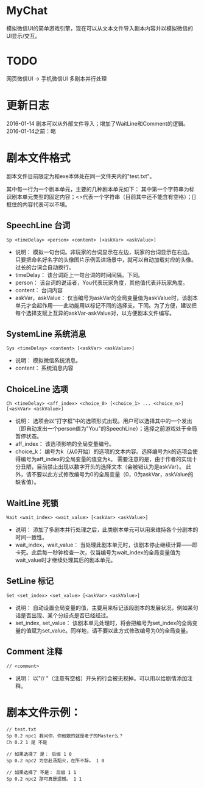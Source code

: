 # MyChat
模拟微信UI的简单游戏引擎，现在可以从文本文件导入剧本内容并以模拟微信的UI显示/交互。

# TODO
网页微信UI -> 手机微信UI
多剧本并行处理

# 更新日志

2016-01-14 剧本可以从外部文件导入；增加了WaitLine和Comment的逻辑。
2016-01-14之前：略

# 剧本文件格式

剧本文件目前限定为和exe本体处在同一文件夹内的"test.txt"。

其中每一行为一个剧本单元，主要的几种剧本单元如下：
其中第一个字符串为标识剧本单元类型的固定内容；<>代表一个字符串（目前其中还不能含有空格）；[]框住的内容代表可以不填。

## SpeechLine 台词
	Sp <timeDelay> <person> <content> [<askVar> <askValue>]
- 说明：
模拟一句台词。非玩家的台词显示在左边，玩家的台词显示在右边。
只要把命名好名字的头像图片示例丢进场景中，就可以自动加载对应的头像。
过长的台词会自动换行。
- timeDelay：
该台词距上一句台词的时间间隔。下同。
- person：
该台词的说话者，You代表玩家角度，其他值代表非玩家角度。
- content：
台词内容
- askVar，askValue：
仅当编号为askVar的全局变量值为askValue时，该剧本单元才会起作用——此功能用以标记不同的选择支。下同。为了方便，建议把每个选择支赋上互异的askVar-askValue对，以方便剧本文件编写。

## SystemLine 系统消息
	Sys <timeDelay> <content> [<askVar> <askValue>]
- 说明：
模拟微信系统消息。
- content：
系统消息内容

## ChoiceLine 选项
	Ch <timeDelay> <aff_index> <choice_0> [<choice_1> ... <choice_n>] [<askVar> <askValue>]
- 说明：
选项会以“打字框”中的选项形式出现。用户可以选择其中的一个发出（即自动发出一个person值为"You"的SpeechLine）；选择之前游戏处于全局暂停状态。
- aff_index：
该选项影响的全局变量编号。
- choice_k：
编号为k（从0开始）的选项的文本内容。选择编号为k的选项会使得编号为aff_index的全局变量的值变为k。
需要注意的是，由于作者的实现十分丑陋，目前禁止出现以数字开头的选择文本（会被错认为是askVar）。
此外，请不要以此方式修改编号为0的全局变量（0，0为askVar，askValue的缺省值）。

## WaitLine 死锁
	Wait <wait_index> <wait_value> [<askVar> <askValue>]
- 说明：
添加了多剧本并行处理之后，此类剧本单元可以用来维持各个分剧本的时间一致性。
- wait_index，wait_value：
当处理此剧本单元时，该剧本停止继续计算——即卡死。此后每一秒钟检查一次，仅当编号为wait_index的全局变量值为wait_value时才继续处理其后的剧本单元。

## SetLine 标记
	Set <set_index> <set_value> [<askVar> <askValue>]
- 说明：
自动设置全局变量的值，主要用来标记该段剧本的发展状况，例如某句话是否出现、某个分歧点是否已经经过。
- set_index, set_value：
该剧本单元处理时，将会把编号为set_index的全局变量的值赋为set_value。同样地，请不要以此方式修改编号为0的全局变量。

## Comment 注释
	// <comment>
- 说明：
以"// "（注意有空格）开头的行会被无视掉。可以用以给剧情添加注释。

# 剧本文件示例：
	// test.txt
	Sp 0.2 npc1 我问你，你他娘的就是老子的Master么？
	Ch 0.2 1 是 不是

	// 如果选择了 是： 后缀 1 0
	Sp 0.2 npc2 为您赴汤蹈火，在所不辞。 1 0

	// 如果选择了 不是： 后缀 1 1
	Sp 0.2 npc2 那可真是遗憾。 1 1
